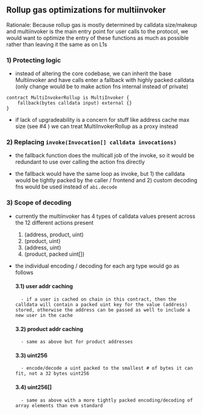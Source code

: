 ## Rollup gas optimizations for multiinvoker

Rationale: Because rollup gas is mostly determined by calldata size/makeup and multiinvoker is the main entry point for user calls to the protocol, we would want to optimize the entry of these functions as much as possible rather than leaving it the same as on L1s 


### 1) Protecting logic
- instead of altering the core codebase, we can inherit the base Multiinvoker and have calls enter a fallback with highly packed calldata (only change would be to make action fns internal instead of private)

```
contract MultiInvokerRollup is MultiInvoker {
    fallback(bytes calldata input) external {}
}

```

- if lack of upgradeability is a concern for stuff like address cache max size (see #4 ) we can treat MultiInvokerRollup as a proxy instead 

### 2) Replacing `invoke(Invocation[] calldata invocations)`
- the fallback function does the multicall job of the invoke, so it would be redundant to use over calling the action fns directly 



- the fallback would have the same loop as invoke, but 1) the calldata would be tightly packed by the caller / frontend and 2) custom decoding fns would be used instead of `abi.decode`


### 3) Scope of decoding
- currently the multiinvoker has 4 types of calldata values present across the 12 different actions present
  
    1) (address, product, uint)
    2) (product, uint)
    3) (address, uint)
    4) (product, packed uint[])

- the individual encoding / decoding for each arg type would go as follows 

    #### 3.1) user addr caching 
        - if a user is cached on chain in this contract, then the calldata will contain a packed uint key for the value (address) stored, otherwise the address can be passed as well to include a new user in the cache
    #### 3.2) product addr caching
        - same as above but for product addresses
    #### 3.3) uint256
        - encode/decode a uint packed to the smallest # of bytes it can fit, not a 32 bytes uint256
    #### 3.4) uint256[]
        - same as above with a more tightly packed encoding/decoding of array elements than evm standard


